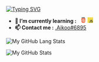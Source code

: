 [![Typing SVG](https://readme-typing-svg.herokuapp.com?color=%23C5B9FF&lines=Hi%2C+I'm+Aiko+%F0%9F%91%8B;I+am+discord+bot+developer+%F0%9F%9A%80)](https://git.io/typing-svg)

- **🌱 I’m currently learning :** &nbsp;
<code><img height="15" src="https://raw.githubusercontent.com/github/explore/80688e429a7d4ef2fca1e82350fe8e3517d3494d/topics/html/html.png"></code>
 <code><img height="15" src="https://raw.githubusercontent.com/github/explore/80688e429a7d4ef2fca1e82350fe8e3517d3494d/topics/javascript/javascript.png"></code>
- **📫 Contact me :** [.Aikoo#6895](https://discord.gg/YFvdkaKmuK)

![My GitHub Lang Stats](https://github-readme-stats.vercel.app/api/top-langs/?username=vuhuy09&theme=tokyonight&layout=compact)

![My GitHub Stats](https://github-readme-stats.vercel.app/api?username=vuhuy09&count_private=true&show_icons=true&theme=tokyonight)
